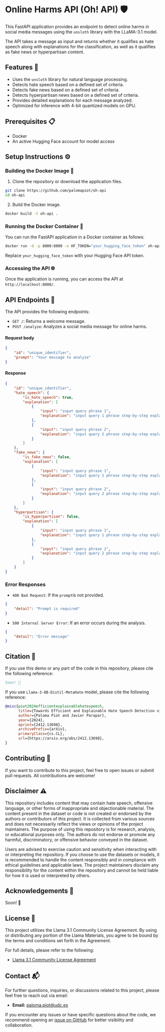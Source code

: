 # Online Harms API (Oh! API) 🛡️

This FastAPI application provides an endpoint to detect online harms in social media messages using the `unsloth`
library with the LLaMA-3.1 model.

The API takes a message as input and returns whether it qualifies as hate speech along with explanations for the
classification, as well as it qualifies as fake news or hyperpartisan content.

## Features 🌟

- Uses the `unsloth` library for natural language processing.
- Detects hate speech based on a defined set of criteria.
- Detects fake news based on a defined set of criteria.
- Detects hyperpartisan news based on a defined set of criteria.
- Provides detailed explanations for each message analyzed.
- Optimized for inference with 4-bit quantized models on GPU.

## Prerequisites 📋

- Docker
- An active Hugging Face account for model access

## Setup Instructions ⚙️

### Building the Docker Image 🐳

1. Clone the repository or download the application files.

```bash
git clone https://github.com/palomapiot/oh-api
cd oh-api
```

2. Build the Docker image.

```bash
docker build -t oh-api .
```

### Running the Docker Container 🚀

You can run the FastAPI application in a Docker container as follows:

```bash
docker run -d -p 8000:8000 -e HF_TOKEN="your_hugging_face_token" oh-api
```

Replace `your_hugging_face_token` with your Hugging Face API token.

### Accessing the API 🌐

Once the application is running, you can access the API at `http://localhost:8000/`.

## API Endpoints 📡

The API provides the following endpoints:

- `GET /`: Returns a welcome message.
- `POST /analyze`: Analyzes a social media message for online harms.

#### Request body 

```json
{
    "id": "unique_identifier",
    "prompt": "Your message to analyze"
}

```

#### Response

```json
{
    "id": "unique_identifier",
    "hate_speech": {
        "is_hate_speech": true,
        "explanation": [
            {
                "input": "input query phrase 1",
                "explanation": "input query 1 phrase step-by-step explanation"
            },
            {
                "input": "input query phrase 2",
                "explanation": "input query 2 phrase step-by-step explanation"
            }
        ]
    },
    "fake_news": {
        "is_fake_news": false,
        "explanation": [
            {
                "input": "input query phrase 1",
                "explanation": "input query 1 phrase step-by-step explanation"
            },
            {
                "input": "input query phrase 2",
                "explanation": "input query 2 phrase step-by-step explanation"
            }
        ]
    },
    "hyperpartisan": {
        "is_hyperpartisan": false,
        "explanation": [
            {
                "input": "input query phrase 1",
                "explanation": "input query 1 phrase step-by-step explanation"
            },
            {
                "input": "input query phrase 2",
                "explanation": "input query 2 phrase step-by-step explanation"
            }
        ]
    }
}
```

### Error Responses

- `400 Bad Request`: If the `prompt`is not provided.

```json
{
    "detail": "Prompt is required"
}
```

- `500 Internal Server Error`: If an error occurs during the analysis.

```json
{
    "detail": "Error message"
}
```

## Citation 📑

If you use this demo or any part of the code in this repository, please cite the following reference:

```bibtex
Soon! 🚀
```

If you use `Llama-3-8B-Distil-MetaHate` model, please cite the following reference:

```bibtex
@misc{piot2024efficientexplainablehatespeech,
      title={Towards Efficient and Explainable Hate Speech Detection via Model Distillation}, 
      author={Paloma Piot and Javier Parapar},
      year={2024},
      eprint={2412.13698},
      archivePrefix={arXiv},
      primaryClass={cs.CL},
      url={https://arxiv.org/abs/2412.13698}, 
}
```

## Contributing 🤝

If you want to contribute to this project, feel free to open issues or submit pull requests. All contributions are
welcome!

## Disclaimer ⚠️

This repository includes content that may contain hate speech, offensive language, or other forms of inappropriate and objectionable material. The content present in the dataset or code is not created or endorsed by the authors or contributors of this project. It is collected from various sources and does not necessarily reflect the views or opinions of the project maintainers.  The purpose of using this repository is for research, analysis, or educational purposes only. The authors do not endorse or promote any harmful, discriminatory, or offensive behavior conveyed in the dataset.

Users are advised to exercise caution and sensitivity when interacting with or interpreting the repository. If you choose to use the datasets or models, it is recommended to handle the content responsibly and in compliance with ethical guidelines and applicable laws.  The project maintainers disclaim any responsibility for the content within the repository and cannot be held liable for how it is used or interpreted by others.

## Acknowledgements 🙏

Soon! 🚀

## License 📜

This project utilizes the Llama 3.1 Community License Agreement. By using or distributing any portion of the Llama
Materials, you agree to be bound by the terms and conditions set forth in the Agreement.

For full details, please refer to the following:

- [Llama 3.1 Community License Agreement](https://huggingface.co/meta-llama/Llama-3.1-70B-Instruct/blob/main/LICENSE)

## Contact 📬

For further questions, inquiries, or discussions related to this project, please feel free to reach out via email:

- **Email:** [paloma.piot@udc.es](mailto:paloma.piot@udc.es)

If you encounter any issues or have specific questions about the code, we recommend opening an [issue on GitHub](https://github.com/palomapiot/oh-api/issues) for better visibility and collaboration.